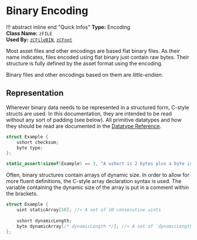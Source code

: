 # Binary Encoding

!!! abstract inline end "Quick Infos"
    **Type:** Encoding<br/>
    **Class Name:** `zFILE`<br/>
    **Used By:** [`zCFileBIN`](binary-chunked.md), [`zCFont`](../formats/font.md)

Most asset files and other encodings are based flat binary files. As their name indicates, files encoded using flat
binary just contain raw bytes. Their structure is fully defined by the asset format using the encoding.

Binary files and other encodings based on them are *little-endian*.

## Representation

Wherever binary data needs to be represented in a structured form, C-style structs are used. In this documentation,
they are intended to be read without any sort of padding (see below). All primitive datatypes and how they should be
read are documented in the [Datatype Reference](../datatypes.md).

```c title="Example Binary Data"
struct Example {
    ushort checksum;
    byte type;
};

static_assert(sizeof(Example) == 3, "A ushort is 2 bytes plus a byte is 3 bytes");
```

Often, binary structures contain arrays of dynamic size. In order to allow for more fluent definitions, the C-style
array declaration syntax is used. The variable containing the dynamic size of the array is put in a comment within
the brackets.

```c title="Example Binary Data Containing Arrays"
struct Example {
    uint staticArray[10]; //< A set of 10 consecutive uints
    
    ushort dynamicLength;
    byte dynamicArray[/* dynamicLength */]; //< A set of `dynamicLength` consecutive bytes
};
```
